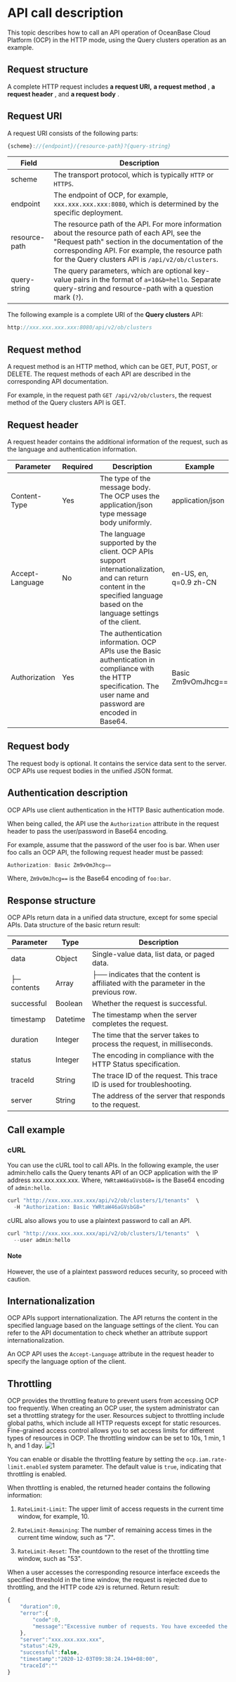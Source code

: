# API call description

This topic describes how to call an API operation of OceanBase Cloud Platform (OCP) in the HTTP mode, using the Query clusters operation as an example.

## Request structure

A complete HTTP request includes **a request URI,** **a request method** , **a request header** , and **a request body** .

## Request URI

A request URI consists of the following parts:

```javascript
{scheme}://{endpoint}/{resource-path}?{query-string}
```

|     Field     |                                                                                                                        Description                                                                                                                        |
|---------------|-----------------------------------------------------------------------------------------------------------------------------------------------------------------------------------------------------------------------------------------------------------|
| scheme        | The transport protocol, which is typically `HTTP` or `HTTPS`.                                                                                                                                                                                             |
| endpoint      | The endpoint of OCP, for example, `xxx.xxx.xxx.xxx:8080`, which is determined by the specific deployment.                                                                                                                                                   |
| resource-path | The resource path of the API. For more information about the resource path of each API, see the "Request path" section in the documentation of the corresponding API. For example, the resource path for the Query clusters API is `/api/v2/ob/clusters`. |
| query-string  | The query parameters, which are optional key-value pairs in the format of `a=10&b=hello`. Separate query-string and resource-path with a question mark (`?`).                                                                                             |

The following example is a complete URI of the **Query clusters** API:

```javascript
http://xxx.xxx.xxx.xxx:8080/api/v2/ob/clusters
```

## Request method

A request method is an HTTP method, which can be GET, PUT, POST, or DELETE. The request methods of each API are described in the corresponding API documentation.

For example, in the request path `GET /api/v2/ob/clusters`, the request method of the Query clusters API is GET.

## Request header

A request header contains the additional information of the request, such as the language and authentication information.

|    Parameter    | Required |                                                                                 Description                                                                                 |                Example                 |
|-----------------|----------|-----------------------------------------------------------------------------------------------------------------------------------------------------------------------------|----------------------------------------|
| Content-Type    | Yes      | The type of the message body. The OCP uses the application/json type message body uniformly.                                                                                | application/json                       |
| Accept-Language | No       | The language supported by the client. OCP APIs support internationalization, and can return content in the specified language based on the language settings of the client. | en-US, en, q=0.9 zh-CN |
| Authorization   | Yes      | The authentication information. OCP APIs use the Basic authentication in compliance with the HTTP specification. The user name and password are encoded in Base64.          | Basic Zm9vOmJhcg==                     |

## Request body

The request body is optional. It contains the service data sent to the server. OCP APIs use request bodies in the unified JSON format.

## Authentication description

OCP APIs use client authentication in the HTTP Basic authentication mode.

When being called, the API use the `Authorization` attribute in the request header to pass the user/password in Base64 encoding.

For example, assume that the password of the user foo is bar. When user foo calls an OCP API, the following request header must be passed:

```javascript
Authorization: Basic Zm9vOmJhcg==
```

Where, `Zm9vOmJhcg==` is the Base64 encoding of `foo:bar`.

## Response structure

OCP APIs return data in a unified data structure, except for some special APIs. Data structure of the basic return result:

|  Parameter  |   Type   |                                     Description                                      |
|-------------|----------|--------------------------------------------------------------------------------------|
| data        | Object   | Single-value data, list data, or paged data.                                         |
| ├─ contents | Array    | ├── indicates that the content is affiliated with the parameter in the previous row. |
| successful  | Boolean  | Whether the request is successful.                                                   |
| timestamp   | Datetime | The timestamp when the server completes the request.                                 |
| duration    | Integer  | The time that the server takes to process the request, in milliseconds.              |
| status      | Integer  | The encoding in compliance with the HTTP Status specification.                       |
| traceId     | String   | The trace ID of the request. This trace ID is used for troubleshooting.              |
| server      | String   | The address of the server that responds to the request.                              |

## Call example

### cURL

You can use the cURL tool to call APIs. In the following example, the user admin:hello calls the Query tenants API of an OCP application with the IP address xxx.xxx.xxx.xxx. Where, `YWRtaW46aGVsbG8=` is the Base64 encoding of `admin:hello`.

```javascript
curl "http://xxx.xxx.xxx.xxx/api/v2/ob/clusters/1/tenants"  \
  -H "Authorization: Basic YWRtaW46aGVsbG8="
```

cURL also allows you to use a plaintext password to call an API.

```javascript
curl "http://xxx.xxx.xxx.xxx/api/v2/ob/clusters/1/tenants"  \
  --user admin:hello
```

  <main id="notice" type='explain'>
    <h4>Note</h4>
    <p>However, the use of a plaintext password reduces security, so proceed with caution.</p>
  </main>

## Internationalization

OCP APIs support internationalization. The API returns the content in the specified language based on the language settings of the client. You can refer to the API documentation to check whether an attribute support internationalization.

An OCP API uses the `Accept-Language` attribute in the request header to specify the language option of the client.

## Throttling

OCP provides the throttling feature to prevent users from accessing OCP too frequently. When creating an OCP user, the system administrator can set a throttling strategy for the user. Resources subject to throttling include global paths, which include all HTTP requests except for static resources. Fine-grained access control allows you to set access limits for different types of resources in OCP. The throttling window can be set to 10s, 1 min, 1 h, and 1 day. ![1](https://help-static-aliyun-doc.aliyuncs.com/assets/img/en-US/9024306461/p383390.png)

You can enable or disable the throttling feature by setting the `ocp.iam.rate-limit.enabled` system parameter. The default value is `true`, indicating that throttling is enabled.

When throttling is enabled, the returned header contains the following information:

1. `RateLimit-Limit`: The upper limit of access requests in the current time window, for example, 10.

2. `RateLimit-Remaining`: The number of remaining access times in the current time window, such as "7".

3. `RateLimit-Reset`: The countdown to the reset of the throttling time window, such as "53".

When a user accesses the corresponding resource interface exceeds the specified threshold in the time window, the request is rejected due to throttling, and the HTTP code `429` is returned. Return result:

```javascript
{
    "duration":0,
    "error":{
        "code":0,
        "message":"Excessive number of requests. You have exceeded the request limit for the current throttling window."
    },
    "server":"xxx.xxx.xxx.xxx",
    "status":429,
    "successful":false,
    "timestamp":"2020-12-03T09:38:24.194+08:00",
    "traceId":""
}
```
